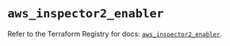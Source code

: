 # `aws_inspector2_enabler`

Refer to the Terraform Registry for docs: [`aws_inspector2_enabler`](https://registry.terraform.io/providers/hashicorp/aws/4.54.0/docs/resources/inspector2_enabler).
